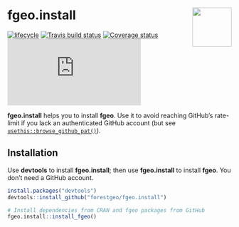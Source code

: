 
<!-- README.md is generated from README.Rmd. Please edit that file -->

# <img src="https://i.imgur.com/vTLlhbp.png" align="right" height=88 /> fgeo.install

[![lifecycle](https://img.shields.io/badge/lifecycle-experimental-orange.svg)](https://www.tidyverse.org/lifecycle/#experimental)
[![Travis build
status](https://travis-ci.org/forestgeo/fgeo.install.svg?branch=master)](https://travis-ci.org/forestgeo/fgeo.install)
[![Coverage
status](https://coveralls.io/repos/github/forestgeo/fgeo.install/badge.svg)](https://coveralls.io/r/forestgeo/fgeo.install?branch=master)
[![CRAN
status](https://www.r-pkg.org/badges/version/fgeo.install)](https://cran.r-project.org/package=fgeo.install)

**fgeo.install** helps you to install **fgeo**. Use it to avoid reaching
GitHub’s rate-limit if you lack an authenticated GitHub account (but see
[`usethis::browse_github_pat()`](https://usethis.r-lib.org/reference/browse_github_pat.html)).

## Installation

Use **devtools** to install **fgeo.install**; then use **fgeo.install**
to install **fgeo**. You don’t need a GitHub account.

``` r
install.packages("devtools")
devtools::install_github("forestgeo/fgeo.install")

# Install dependencies from CRAN and fgeo packages from GitHub
fgeo.install::install_fgeo()
```
